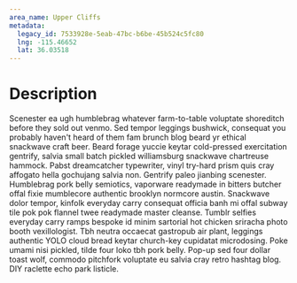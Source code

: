 ```yaml
---
area_name: Upper Cliffs
metadata:
  legacy_id: 7533928e-5eab-47bc-b6be-45b524c5fc80
  lng: -115.46652
  lat: 36.03518
---
```

# Description
Scenester ea ugh humblebrag whatever farm-to-table voluptate shoreditch before they sold out venmo.  Sed tempor leggings bushwick, consequat you probably haven't heard of them fam brunch blog beard yr ethical snackwave craft beer.  Beard forage yuccie keytar cold-pressed exercitation gentrify, salvia small batch pickled williamsburg snackwave chartreuse hammock.  Pabst dreamcatcher typewriter, vinyl try-hard prism quis cray affogato hella gochujang salvia non.  Gentrify paleo jianbing scenester.
Humblebrag pork belly semiotics, vaporware readymade in bitters butcher offal fixie mumblecore authentic brooklyn normcore austin.  Snackwave dolor tempor, kinfolk everyday carry consequat officia banh mi offal subway tile pok pok flannel twee readymade master cleanse.  Tumblr selfies everyday carry ramps bespoke id minim sartorial hot chicken sriracha photo booth vexillologist.  Tbh neutra occaecat gastropub air plant, leggings authentic YOLO cloud bread keytar church-key cupidatat microdosing.  Poke umami nisi pickled, tilde four loko tbh pork belly.  Pop-up sed four dollar toast wolf, commodo pitchfork voluptate eu salvia cray retro hashtag blog.  DIY raclette echo park listicle.
